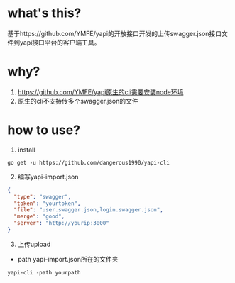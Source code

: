 

# what's this?
基于https://github.com/YMFE/yapi的开放接口开发的上传swagger.json接口文件到yapi接口平台的客户端工具。

# why? 
1. https://github.com/YMFE/yapi原生的cli需要安装node环境
2. 原生的cli不支持传多个swagger.json的文件

# how to use?
1. install 
```
go get -u https://github.com/dangerous1990/yapi-cli

```
2. 编写yapi-import.json
```json
{
  "type": "swagger",
  "token": "yourtoken",
  "file": "user.swagger.json,login.swagger.json",
  "merge": "good",
  "server": "http://yourip:3000"
}
```
3. 上传upload
- path yapi-import.json所在的文件夹
```
yapi-cli -path yourpath

```



